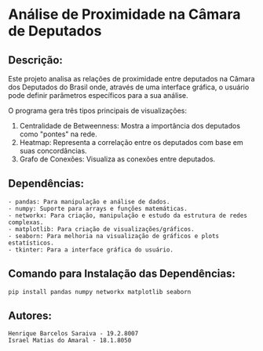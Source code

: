 # Análise de Proximidade na Câmara de Deputados

## Descrição:
Este projeto analisa as relações de proximidade entre deputados na Câmara dos Deputados do Brasil onde, através de uma interface gráfica, o usuário pode definir parâmetros específicos para a sua análise.

O programa gera três tipos principais de visualizações:

1. Centralidade de Betweenness: Mostra a importância dos deputados como "pontes" na rede.
2. Heatmap: Representa a correlação entre os deputados com base em suas concordâncias.
3. Grafo de Conexões: Visualiza as conexões entre deputados.

## Dependências:
    - pandas: Para manipulação e análise de dados.
    - numpy: Suporte para arrays e funções matemáticas.
    - networkx: Para criação, manipulação e estudo da estrutura de redes complexas.
    - matplotlib: Para criação de visualizações/gráficos.
    - seaborn: Para melhoria na visualização de gráficos e plots estatísticos.
    - tkinter: Para a interface gráfica do usuário.

## Comando para Instalação das Dependências:
    pip install pandas numpy networkx matplotlib seaborn

## Autores:
    Henrique Barcelos Saraiva - 19.2.8007
    Israel Matias do Amaral - 18.1.8050